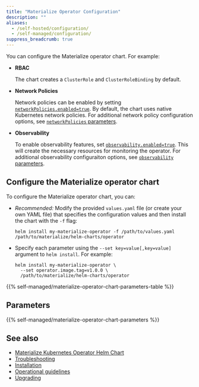 ```yaml
---
title: "Materialize Operator Configuration"
description: ""
aliases:
  - /self-hosted/configuration/
  - /self-managed/configuration/
suppress_breadcrumb: true
---
```


You can configure the Materialize operator chart. For example:

- **RBAC**

  The chart creates a `ClusterRole` and `ClusterRoleBinding` by default.

- **Network Policies**

  Network policies can be enabled by setting
  [`networkPolicies.enabled=true`](#networkpoliciesenabled).
  By default, the chart uses native Kubernetes network policies. For additional network policy configuration options, see [`networkPolicies` parameters](#networkpolicies-parameters).

- **Observability**

  To enable observability features, set
  [`observability.enabled=true`](#observabilityenabled).
  This will create the necessary resources for monitoring the operator. For
  additional observability configuraiton options, see [`observability`
  parameters](#observability-parameters).

## Configure the Materialize operator chart

To configure the Materialize operator chart, you can:

- *Recommended:* Modify the provided  `values.yaml` file (or create your own
  YAML file) that specifies the configuration values and then install the
  chart with the `-f` flag:

  ```shell
  helm install my-materialize-operator -f /path/to/values.yaml /path/to/materialize/helm-charts/operator
  ```

- Specify each parameter using the `--set key=value[,key=value]` argument to
  `helm install`. For example:

  ```shell
  helm install my-materialize-operator \
    --set operator.image.tag=v1.0.0 \
    /path/to/materialize/helm-charts/operator
  ```

{{%  self-managed/materialize-operator-chart-parameters-table %}}

## Parameters

{{%  self-managed/materialize-operator-chart-parameters %}}

## See also

- [Materialize Kubernetes Operator Helm Chart](/self-managed/)
- [Troubleshooting](/self-managed/troubleshooting/)
- [Installation](/self-managed/installation/)
- [Operational guidelines](/self-managed/operational-guidelines/)
- [Upgrading](/self-managed/upgrading/)
